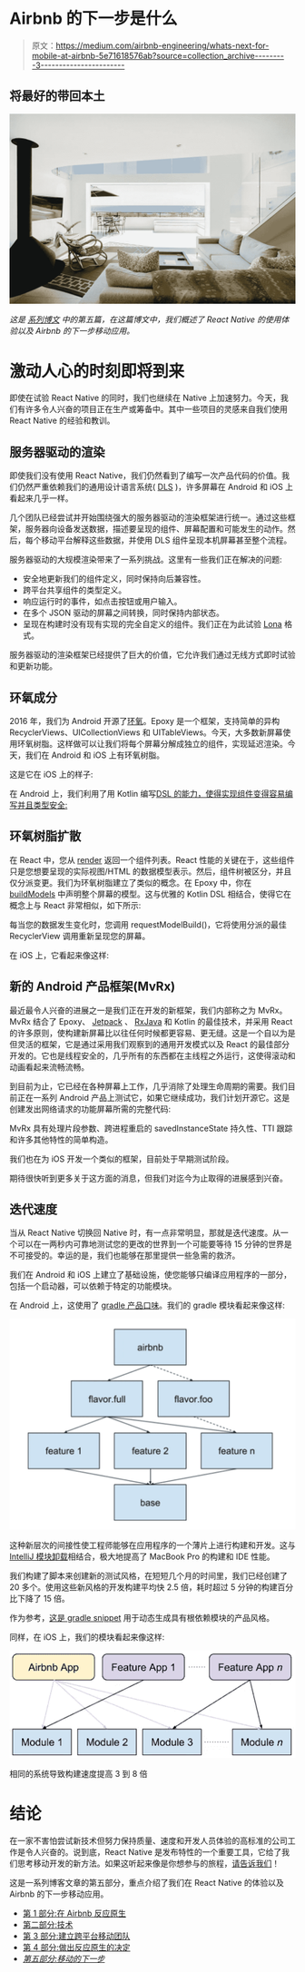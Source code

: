 # Airbnb 的下一步是什么

> 原文：<https://medium.com/airbnb-engineering/whats-next-for-mobile-at-airbnb-5e71618576ab?source=collection_archive---------3----------------------->

## 将最好的带回本土

![](img/b635a58392c771ec0e9397060df0a76d.png)

*这是* [*系列博文*](/airbnb-engineering/react-native-at-airbnb-f95aa460be1c) *中的第五篇，在这篇博文中，我们概述了 React Native 的使用体验以及 Airbnb 的下一步移动应用。*

# 激动人心的时刻即将到来

即使在试验 React Native 的同时，我们也继续在 Native 上加速努力。今天，我们有许多令人兴奋的项目正在生产或筹备中。其中一些项目的灵感来自我们使用 React Native 的经验和教训。

## 服务器驱动的渲染

即使我们没有使用 React Native，我们仍然看到了编写一次产品代码的价值。我们仍然严重依赖我们的通用设计语言系统( [DLS](https://airbnb.design/building-a-visual-language/) )，许多屏幕在 Android 和 iOS 上看起来几乎一样。

几个团队已经尝试并开始围绕强大的服务器驱动的渲染框架进行统一。通过这些框架，服务器向设备发送数据，描述要呈现的组件、屏幕配置和可能发生的动作。然后，每个移动平台解释这些数据，并使用 DLS 组件呈现本机屏幕甚至整个流程。

服务器驱动的大规模渲染带来了一系列挑战。这里有一些我们正在解决的问题:

*   安全地更新我们的组件定义，同时保持向后兼容性。
*   跨平台共享组件的类型定义。
*   响应运行时的事件，如点击按钮或用户输入。
*   在多个 JSON 驱动的屏幕之间转换，同时保持内部状态。
*   呈现在构建时没有现有实现的完全自定义的组件。我们正在为此试验 [Lona](https://github.com/airbnb/Lona/) 格式。

服务器驱动的渲染框架已经提供了巨大的价值，它允许我们通过无线方式即时试验和更新功能。

## 环氧成分

2016 年，我们为 Android 开源了[环氧](https://github.com/airbnb/epoxy)。Epoxy 是一个框架，支持简单的异构 RecyclerViews、UICollectionViews 和 UITableViews。今天，大多数新屏幕使用环氧树脂。这样做可以让我们将每个屏幕分解成独立的组件，实现延迟渲染。今天，我们在 Android 和 iOS 上有环氧树脂。

这是它在 iOS 上的样子:

在 Android 上，我们利用了用 Kotlin 编写[DSL 的能力，使得实现组件变得容易编写并且类型安全:](https://kotlinlang.org/docs/reference/type-safe-builders.html)

## 环氧树脂扩散

在 React 中，您从 [render](https://reactjs.org/tutorial/tutorial.html#what-is-react) 返回一个组件列表。React 性能的关键在于，这些组件只是您想要呈现的实际视图/HTML 的数据模型表示。然后，组件树被区分，并且仅分派变更。我们为环氧树脂建立了类似的概念。在 Epoxy 中，你在 [buildModels](https://reactjs.org/tutorial/tutorial.html#what-is-react) 中声明整个屏幕的模型。这与优雅的 Kotlin DSL 相结合，使得它在概念上与 React 非常相似，如下所示:

每当您的数据发生变化时，您调用 requestModelBuild()，它将使用分派的最佳 RecyclerView 调用重新呈现您的屏幕。

在 iOS 上，它看起来像这样:

## 新的 Android 产品框架(MvRx)

最近最令人兴奋的进展之一是我们正在开发的新框架，我们内部称之为 MvRx。MvRx 结合了 Epoxy、 [Jetpack](https://developer.android.com/jetpack/) 、 [RxJava](https://github.com/ReactiveX/RxJava) 和 Kotlin 的最佳技术，并采用 React 的许多原则，使构建新屏幕比以往任何时候都更容易、更无缝。这是一个自以为是但灵活的框架，它是通过采用我们观察到的通用开发模式以及 React 的最佳部分开发的。它也是线程安全的，几乎所有的东西都在主线程之外运行，这使得滚动和动画看起来流畅流畅。

到目前为止，它已经在各种屏幕上工作，几乎消除了处理生命周期的需要。我们目前正在一系列 Android 产品上测试它，如果它继续成功，我们计划开源它。这是创建发出网络请求的功能屏幕所需的完整代码:

MvRx 具有处理片段参数、跨进程重启的 savedInstanceState 持久性、TTI 跟踪和许多其他特性的简单构造。

我们也在为 iOS 开发一个类似的框架，目前处于早期测试阶段。

期待很快听到更多关于这方面的消息，但我们对迄今为止取得的进展感到兴奋。

## 迭代速度

当从 React Native 切换回 Native 时，有一点非常明显，那就是迭代速度。从一个可以在一两秒内可靠地测试您的更改的世界到一个可能要等待 15 分钟的世界是不可接受的。幸运的是，我们也能够在那里提供一些急需的救济。

我们在 Android 和 iOS 上建立了基础设施，使您能够只编译应用程序的一部分，包括一个启动器，可以依赖于特定的功能模块。

在 Android 上，这使用了 [gradle 产品口味](https://developer.android.com/studio/build/build-variants#product-flavors)。我们的 gradle 模块看起来像这样:

![](img/f16122287e661241f2bd139899130355.png)

这种新层次的间接性使工程师能够在应用程序的一个薄片上进行构建和开发。这与 [IntelliJ 模块卸载](https://blog.jetbrains.com/idea/2017/06/intellij-idea-2017-2-eap-introduces-unloaded-modules/)相结合，极大地提高了 MacBook Pro 的构建和 IDE 性能。

我们构建了脚本来创建新的测试风格，在短短几个月的时间里，我们已经创建了 20 多个。使用这些新风格的开发构建平均快 2.5 倍，耗时超过 5 分钟的构建百分比下降了 15 倍。

作为参考，[这是 gradle snippet](https://gist.github.com/gpeal/d68e4fc1357ef9d126f25afd9ab4eee2) 用于动态生成具有根依赖模块的产品风格。

同样，在 iOS 上，我们的模块看起来像这样:

![](img/068f9618b25034f7b7731026553bddf4.png)

相同的系统导致构建速度提高 3 到 8 倍

# 结论

在一家不害怕尝试新技术但努力保持质量、速度和开发人员体验的高标准的公司工作是令人兴奋的。说到底，React Native 是发布特性的一个重要工具，它给了我们思考移动开发的新方法。如果这听起来像是你想参与的旅程，[请告诉我们](https://www.airbnb.com/careers/departments/engineering)！

这是一系列博客文章的第五部分，重点介绍了我们在 React Native 的体验以及 Airbnb 的下一步移动应用。

*   [第 1 部分:在 Airbnb 反应原生](/airbnb-engineering/react-native-at-airbnb-f95aa460be1c)
*   [第二部分:技术](/airbnb-engineering/react-native-at-airbnb-the-technology-dafd0b43838)
*   [第 3 部分:建立跨平台移动团队](/airbnb-engineering/building-a-cross-platform-mobile-team-3e1837b40a88)
*   [第 4 部分:做出反应原生的决定](/airbnb-engineering/sunsetting-react-native-1868ba28e30a)
*   [*第五部分:移动的下一步*](/airbnb-engineering/whats-next-for-mobile-at-airbnb-5e71618576ab)